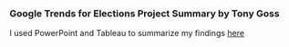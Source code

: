 ### Google Trends for Elections Project Summary by Tony Goss ###

I used PowerPoint and Tableau to summarize my findings [here](trends_ppt.pdf)
